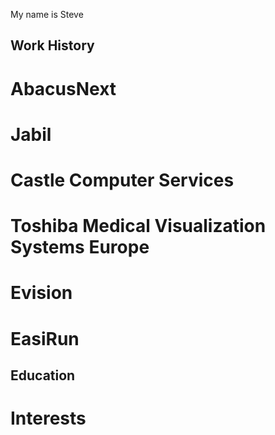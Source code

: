 My name is Steve

## Work History

# AbacusNext

# Jabil

# Castle Computer Services

# Toshiba Medical Visualization Systems Europe

# Evision

# EasiRun

## Education

# Interests
